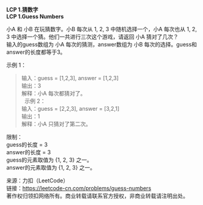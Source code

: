 **LCP 1.猜数字**  
**LCP 1.Guess Numbers**  

小A 和 小B 在玩猜数字。小B 每次从 1, 2, 3 中随机选择一个，小A 每次也从 1, 2, 3 中选择一个猜。他们一共进行三次这个游戏，请返回 小A 猜对了几次？  
输入的guess数组为 小A 每次的猜测，answer数组为 小B 每次的选择。guess和answer的长度都等于3。  

示例 1：  
>输入：guess = [1,2,3], answer = [1,2,3]  
>输出：3  
>解释：小A 每次都猜对了。  
 
示例 2：  
>输入：guess = [2,2,3], answer = [3,2,1]  
>输出：1  
>解释：小A 只猜对了第二次。  

限制：  
guess的长度 = 3  
answer的长度 = 3  
guess的元素取值为 {1, 2, 3} 之一。  
answer的元素取值为 {1, 2, 3} 之一。  

来源：力扣（LeetCode）  
链接：https://leetcode-cn.com/problems/guess-numbers  
著作权归领扣网络所有。商业转载请联系官方授权，非商业转载请注明出处。  
